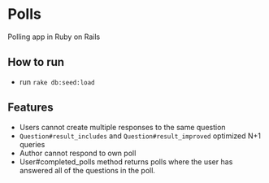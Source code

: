 # Polls
Polling app in Ruby on Rails

## How to run
- run `rake db:seed:load`

## Features
- Users cannot create multiple responses to the same question
- `Question#result_includes` and `Question#result_improved` optimized N+1 queries
- Author cannot respond to own poll
- User#completed_polls method returns polls where the user has answered all of the questions in the poll.
